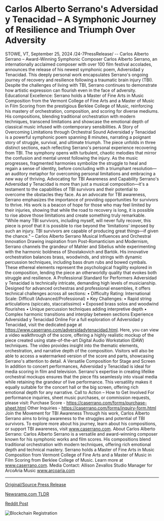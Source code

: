 # Carlos Alberto Serrano's Adversidad y Tenacidad – A Symphonic Journey of Resilience and Triumph Over Adversity

STOWE, VT, September 25, 2024 /24-7PressRelease/ -- Carlos Alberto Serrano – Award-Winning Symphonic Composer  Carlos Alberto Serrano, an internationally acclaimed composer with over 100 film festival accolades, announces the release of his newest symphonic poem, Adversidad y Tenacidad. This deeply personal work encapsulates Serrano's ongoing journey of recovery and resilience following a traumatic brain injury (TBI). Despite the challenges of living with TBI, Serrano continues to demonstrate how artistic expression can flourish even in the face of adversity.  Educational Excellence: Serrano holds a Master of Fine Arts in Music Composition from the Vermont College of Fine Arts and a Master of Music in Film Scoring from the prestigious Berklee College of Music, reinforcing his mastery of orchestration, composition, and scoring for diverse mediums.  His compositions, blending traditional orchestration with modern techniques, transcend limitations and showcase the emotional depth of classical music infused with contemporary sensibilities.  A Story of Overcoming Limitations through Orchestral Sound  Adversidad y Tenacidad is a powerful symphonic poem spanning 8 minutes, narrating a poignant story of struggle, survival, and ultimate triumph. The piece unfolds in three distinct sections, each reflecting Serrano's personal experience recovering from TBI. The symphony opens with turbulent, chaotic melodies that mirror the confusion and mental unrest following the injury. As the music progresses, fragmented harmonies symbolize the struggle to heal and regain a sense of identity, before concluding with a triumphant resolution—an auditory metaphor for overcoming personal limitations and embracing a new way of thriving.  Advocating for TBI Awareness and Capability  Serrano's Adversidad y Tenacidad is more than just a musical composition—it's a testament to the capabilities of TBI survivors and their potential to overcome the obstacles they face. As an advocate for TBI awareness, Serrano emphasizes the importance of providing opportunities for survivors to thrive. His work is a beacon of hope for those who may feel limited by their injuries, showing that while the road to recovery is long, it is possible to rise above those limitations and create something truly remarkable.  "While many TBI survivors, including myself, will never fully recover, this piece is proof that it is possible to rise beyond the 'limitations' imposed by such an injury. TBI survivors are capable of producing great things—if given the chance." 										 – Carlos Alberto Serrano  Musical Influences and Orchestral Innovation  Drawing inspiration from Post-Romanticism and Modernism, Serrano channels the grandeur of Mahler and Sibelius while experimenting with the harmonic boldness of Shostakovich and Bartók. His innovative orchestration balances brass, woodwinds, and strings with dynamic percussion techniques, including bass drum rubs and bowed cymbals. These ethereal elements represent the psychological fragility explored in the composition, lending the piece an otherworldly quality that evokes both struggle and resilience.  A Professional Standard for Performers  Adversidad y Tenacidad is technically intricate, demanding high levels of musicianship. Designed for advanced orchestras and professional ensembles, it offers technical challenges across all sections:  •	Difficulty Rating: International Scale: Difficult (Advanced/Professional) •	Key Challenges: •	Rapid string articulations (spiccato, staccatissimo) •	Exposed brass solos and woodwind flourishes •	Unique percussion techniques adding interpretive depth •	Complex harmonic transitions and interplay between sections  Experience Adversidad y Tenacidad Online  For a full exploration of Adversidad y Tenacidad, visit the dedicated page at https://www.caserrano.com/adversidadytenacidad.html. Here, you can view a video walkthrough of the score, offering a highly realistic mockup of the piece created using state-of-the-art Digital Audio Workstation (DAW) techniques. The video provides insight into the thematic elements, orchestration, and narrative depth of the composition. Visitors will also be able to access a watermarked version of the score and parts, showcasing Serrano's attention to detail.  A Versatile Composition for Stage and Screen  In addition to concert performances, Adversidad y Tenacidad is ideal for media scoring in film and television. Serrano's expertise in creating lifelike orchestral mockups ensures that the piece fits seamlessly into visual media while retaining the grandeur of live performance. This versatility makes it equally suitable for the concert hall or the big screen, offering rich emotional depth for any narrative.  Call to Action – How to Get Involved  For performance inquiries, sheet music purchases, or commission requests, please visit: Purchase Score - https://caserrano.com/forms/purchase-sheet.html Other Inquiries - https://caserrano.com/forms/inquiry-form.html  Join the Movement for TBI Awareness  Through his work, Carlos Alberto Serrano aims to bring awareness to the struggles and potential of TBI survivors. To explore more about his journey, learn about his compositions, or support TBI awareness, visit www.caserrano.com.  About Carlos Alberto Serrano: Carlos Alberto Serrano is a versatile and award-winning composer known for his symphonic works and film scores. His compositions blend traditional orchestration with modern techniques, offering rich emotional depth and technical mastery. Serrano holds a Master of Fine Arts in Music Composition from Vermont College of Fine Arts and a Master of Music in Film Scoring from Berklee College of Music. Learn more at www.caserrano.com.  Media Contact: Allison Zevallos Studio Manager for ArcoAria Music www.arcoaria.com 

---

[Original/Source Press Release](https://www.24-7pressrelease.com/press-release/514627/carlos-alberto-serranos-adversidad-y-tenacidad-a-symphonic-journey-of-resilience-and-triumph-over-adversity)
                    

[Newsramp.com TLDR](https://newsramp.com/curated-news/award-winning-composer-releases-new-symphonic-work-adversidad-y-tenacidad/e57219ca08813c3ef82ce11f9fa471fb) 

 



[Reddit Post](https://www.reddit.com/r/Lifestyle_Culture/comments/1foyk9d/awardwinning_composer_releases_new_symphonic_work/) 



![Blockchain Registration](https://cdn.newsramp.app/24-7PressRelease/qrcode/249/25/hintGdsW.webp)